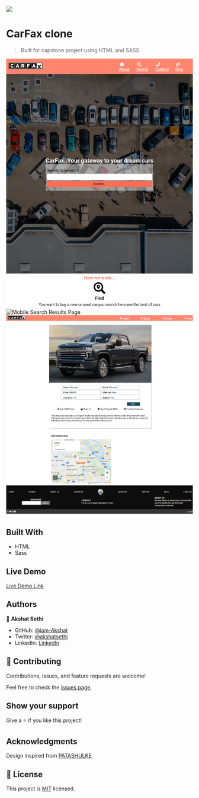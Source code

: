 ![](https://img.shields.io/badge/Microverse-blueviolet)

# CarFax clone

> Built for capstone project using HTML and SASS

![iPad main Page](./app_ss/localhost_5500_src_index.html-iPad.png)
![Mobile Search Results Page](./app_ss/mobile-search-results.png)
![Desktop Result Page](./app_ss/localhost_5500_src_details_chevrolet-silverado.html-iPadPro.png)


## Built With

- HTML
- Sass
## Live Demo

[Live Demo Link](https://iam-akshat.github.io/capstone-CarHub/src/)

## Authors

👤 **Akshat Sethi**

- GitHub: [@iam-Akshat](https://github.com/iam-Akshat)
- Twitter: [@akshatsethi](https://twitter.com/akshatsethi)
- LinkedIn: [LinkedIn](https://www.linkedin.com/in/akshat-sethi-786737ba/)


## 🤝 Contributing

Contributions, issues, and feature requests are welcome!

Feel free to check the [issues page](issues/).

## Show your support

Give a ⭐️ if you like this project!

## Acknowledgments

Design inspired from [PATASHULKE](https://www.behance.net/gallery/25563385/PatashuleKE)

## 📝 License

This project is [MIT](lic.url) licensed.
